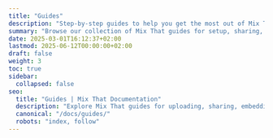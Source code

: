 ```yaml
---
title: "Guides"
description: "Step-by-step guides to help you get the most out of Mix That, from uploading tracks to advanced integrations."
summary: "Browse our collection of Mix That guides for setup, sharing, embedding, and more."
date: 2025-03-01T16:12:37+02:00
lastmod: 2025-06-12T00:00:00+02:00
draft: false
weight: 3
toc: true
sidebar:
  collapsed: false
seo:
  title: "Guides | Mix That Documentation"
  description: "Explore Mix That guides for uploading, sharing, embedding, and integrating audio tracks."
  canonical: "/docs/guides/"
  robots: "index, follow"
---
```

